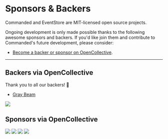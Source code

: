 # Sponsors & Backers

Commanded and EventStore are MIT-licensed open source projects. 

Ongoing development is only made possible thanks to the following awesome sponsors and backers. If you'd like join them and contribute to Commanded's future development, please consider:

- [Become a backer or sponsor on OpenCollective](https://opencollective.com/commanded).

---

## Backers via OpenCollective

Thank you to all our backers! 🙏

- [Gray Beam](https://twitter.com/graybeamcode)

<a href="https://opencollective.com/commanded#backers" target="_blank"><img src="https://opencollective.com/commanded/tiers/backers.svg?width=890"></a>

## Sponsors via OpenCollective

<a href="https://opencollective.com/commanded#backers" target="_blank"><img src="https://opencollective.com/commanded/tiers/bronze-sponsors.svg?width=890"></a> <a href="https://opencollective.com/commanded#backers" target="_blank"><img src="https://opencollective.com/commanded/tiers/silver-sponsors.svg?width=890&button=false"></a> <a href="https://opencollective.com/commanded#backers" target="_blank"><img src="https://opencollective.com/commanded/tiers/gold-sponsors.svg?width=890&button=false"></a> <a href="https://opencollective.com/commanded#backers" target="_blank"><img src="https://opencollective.com/commanded/tiers/platinum-sponsors.svg?width=890&button=false"></a>
